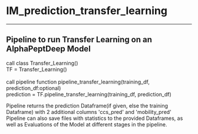 # IM_prediction_transfer_learning
-----------------
Pipeline to run Transfer Learning on an AlphaPeptDeep Model
-----------------
call class Transfer_Learning() <br>
TF = Transfer_Learning()<br>
<br>
call pipeline function pipeline_transfer_learning(training_df, prediction_df:optional)<br>
prediction = TF.pipeline_transfer_learning(training_df, prediction_df)

Pipeline returns the prediction Dataframe(if given, else the training Dataframe) with 2 additional columns 'ccs_pred' and 'mobility_pred'<br>
Pipeline can also save files with statistics to the provided Dataframes, as well as Evaluations of the Model at different stages in the pipeline.

